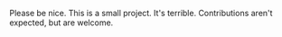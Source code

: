 Please be nice. This is a small project. It's terrible. Contributions aren't expected, but are welcome.
